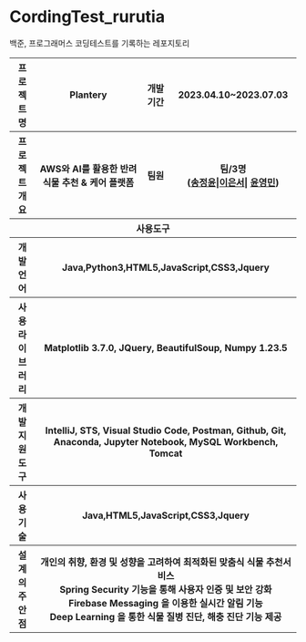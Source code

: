 # CordingTest_rurutia
백준, 프로그래머스 코딩테스트를 기록하는 레포지토리

<table>
<tr><th>프로젝트명</th><th>Plantery</th><th>개발기간</th><th>2023.04.10~2023.07.03</th></tr>
<tr><th>프로젝트 개요</th><th>AWS와 AI를 활용한 반려식물 추천 & 케어 플랫폼</th><th>팀원</th><th>팀/3명<br>(<a href="https://github.com/Song-Jeongyoon">송정윤</a>|<a href="https://github.com/bellaluna5084">이은서</a>|
  <a href="https://github.com/rurutia1231">윤영민</a>)</th></tr>
<tr><th colspan="5">사용도구</th></tr>
<tr><th>개발언어</th><th colspan="4">Java,Python3,HTML5,JavaScript,CSS3,Jquery</th></tr>
<tr><th>사용 라이브러리</th><th colspan="4">Matplotlib 3.7.0, JQuery, BeautifulSoup, Numpy 1.23.5
</th></tr>
<tr><th>개발 지원 도구</th><th colspan="4">IntelliJ, STS, Visual Studio Code, Postman, Github, Git, Anaconda,
                                           Jupyter Notebook, MySQL Workbench, Tomcat</th></tr>
<tr><th>사용기술</th><th colspan="4">Java,HTML5,JavaScript,CSS3,Jquery</th></tr>
<tr><th>설계의 주안점</th><th colspan="4">
개인의 취향, 환경 및 성향을 고려하여 최적화된 맞춤식 식물 추천서비스<br>
Spring Security 기능을 통해 사용자 인증 및 보안 강화<br>
Firebase Messaging 을 이용한 실시간 알림 기능<br>
Deep Learning 을 통한 식물 질병 진단, 해충 진단 기능 제공  
</th></tr>
</table>
